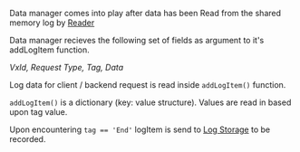 Data manager comes into play after data has been Read from the shared memory log by [Reader](Reader.md)

Data manager recieves the following set of fields as argument to it's addLogItem function.

*VxId, Request Type, Tag, Data*

Log data for client / backend request is read inside `addLogItem()` function.

`addLogItem()` is a dictionary (key: value structure). Values are read in based upon tag value.

Upon encountering `tag == 'End'` logItem is send to [Log Storage](Storage.md) to be recorded.
